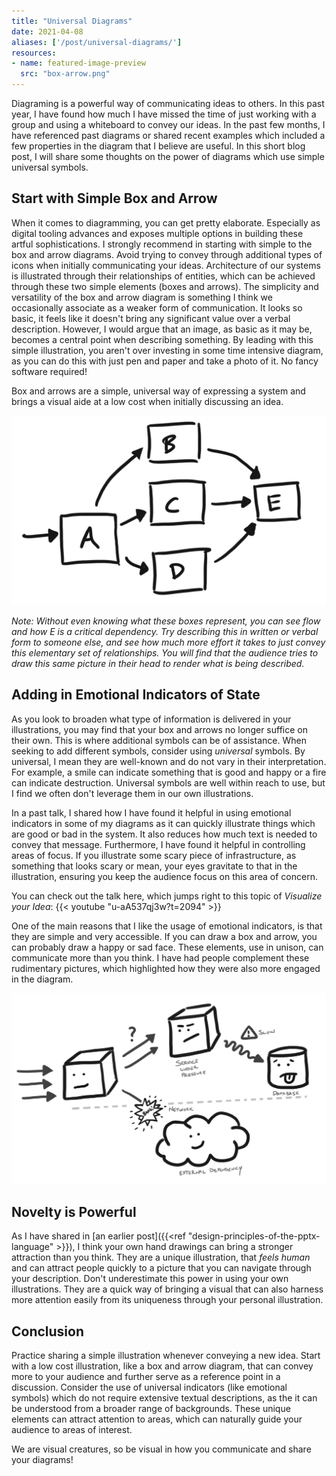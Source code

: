 ```yaml
---
title: "Universal Diagrams"
date: 2021-04-08
aliases: ['/post/universal-diagrams/']
resources:
- name: featured-image-preview
  src: "box-arrow.png"
---
```


Diagraming is a powerful way of communicating ideas to others. In this past year, I have found how much I have missed the time of just working with a group and using a whiteboard to convey our ideas. In the past few months, I have referenced past diagrams or shared recent examples which included a few properties in the diagram that I believe are useful. In this short blog post, I will share some thoughts on the power of diagrams which use simple universal symbols.

## Start with Simple Box and Arrow

When it comes to diagramming, you can get pretty elaborate. Especially as digital tooling advances and exposes multiple options in building these artful sophistications. I strongly recommend in starting with simple to the box and arrow diagrams. Avoid trying to convey through additional types of icons when initially communicating your ideas. Architecture of our systems is illustrated through their relationships of entities, which can be achieved through these two simple elements (boxes and arrows). The simplicity and versatility of the box and arrow diagram is something I think we occasionally associate as a weaker form of communication. It looks so basic, it feels like it doesn't bring any significant value over a verbal description. However, I would argue that an image, as basic as it may be, becomes a central point when describing something. By leading with this simple illustration, you aren't over investing in some time intensive diagram, as you can do this with just pen and paper and take a photo of it. No fancy software required!

Box and arrows are a simple, universal way of expressing a system and brings a visual aide at a low cost when initially discussing an idea.

![Box and Arrow](box-arrow.png)

_Note: Without even knowing what these boxes represent, you can see flow and how E is a critical dependency. Try describing this in written or verbal form to someone else, and see how much more effort it takes to just convey this elementary set of relationships. You will find that the audience tries to draw this same picture in their head to render what is being described._

## Adding in Emotional Indicators of State

As you look to broaden what type of information is delivered in your illustrations, you may find that your box and arrows no longer suffice on their own. This is where additional symbols can be of assistance. When seeking to add different symbols, consider using _universal_ symbols. By universal, I mean they are well-known and do not vary in their interpretation. For example, a smile can indicate something that is good and happy or a fire can indicate destruction. Universal symbols are well within reach to use, but I find we often don't leverage them in our own illustrations.

In a past talk, I shared how I have found it helpful in using emotional indicators in some of my diagrams as it can quickly illustrate things which are good or bad in the system. It also reduces how much text is needed to convey that message. Furthermore, I have found it helpful in controlling areas of focus. If you illustrate some scary piece of infrastructure, as something that looks scary or mean, your eyes gravitate to that in the illustration, ensuring you keep the audience focus on this area of concern. 

You can check out the talk here, which jumps right to this topic of _Visualize your Idea_:
{{< youtube "u-aA537qj3w?t=2094" >}}

One of the main reasons that I like the usage of emotional indicators, is that they are simple and very accessible. If you can draw a box and arrow, you can probably draw a happy or sad face. These elements, use in unison, can communicate more than you think. I have had people complement these rudimentary pictures, which highlighted how they were also more engaged in the diagram.

![Emotional Indicators](emotional-indicators.png)

## Novelty is Powerful

As I have shared in [an earlier post]({{<ref "design-principles-of-the-pptx-language" >}}), I think your own hand drawings can bring a stronger attraction than you think. They are a unique illustration, that _feels human_ and can attract people quickly to a picture that you can navigate through your description. Don't underestimate this power in using your own illustrations. They are a quick way of bringing a visual that can also harness more attention easily from its uniqueness through your personal illustration.

## Conclusion

Practice sharing a simple illustration whenever conveying a new idea. Start with a low cost illustration, like a box and arrow diagram, that can convey more to your audience and further serve as a reference point in a discussion. Consider the use of universal indicators (like emotional symbols) which do not require extensive textual descriptions, as the it can be understood from a broader range of backgrounds. These unique elements can attract attention to areas, which can naturally guide your audience to areas of interest. 

We are visual creatures, so be visual in how you communicate and share your diagrams!